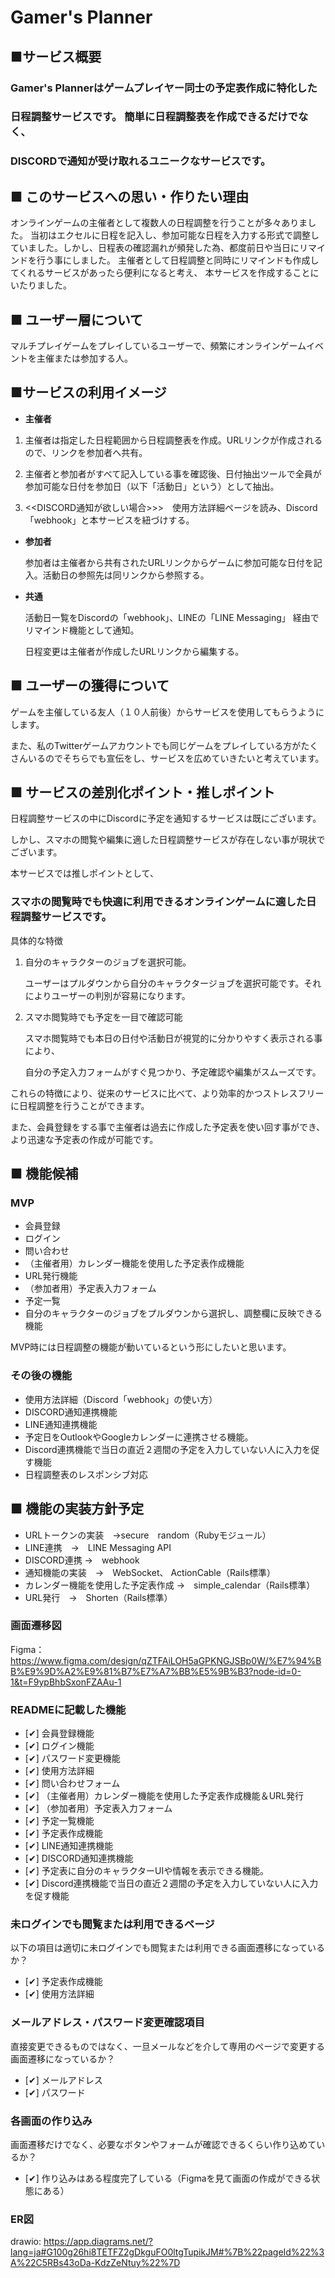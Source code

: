 # Gamer's Planner
## ■サービス概要
### Gamer's Plannerはゲームプレイヤー同士の予定表作成に特化した

### 日程調整サービスです。 簡単に日程調整表を作成できるだけでなく、

### **DISCORDで通知が受け取れるユニークなサービスです**。

## ■ このサービスへの思い・作りたい理由
オンラインゲームの主催者として複数人の日程調整を行うことが多々ありました。
当初はエクセルに日程を記入し、参加可能な日程を入力する形式で調整していました。しかし、日程表の確認漏れが頻発した為、都度前日や当日にリマインドを行う事にしました。
主催者として日程調整と同時にリマインドも作成してくれるサービスがあったら便利になると考え、
本サービスを作成することにいたりました。

## ■ ユーザー層について
マルチプレイゲームをプレイしているユーザーで、頻繁にオンラインゲームイベントを主催または参加する人。

## ■サービスの利用イメージ
- **主催者**
 1. 主催者は指定した日程範囲から日程調整表を作成。URLリンクが作成されるので、リンクを参加者へ共有。

 2. 主催者と参加者がすべて記入している事を確認後、日付抽出ツールで全員が参加可能な日付を参加日（以下「活動日」という）として抽出。

 3. <<DISCORD通知が欲しい場合>>>　使用方法詳細ページを読み、Discord「webhook」と本サービスを紐づけする。
  
- **参加者**

   参加者は主催者から共有されたURLリンクからゲームに参加可能な日付を記入。活動日の参照先は同リンクから参照する。
 
- **共通**

  活動日一覧をDiscordの「webhook」、LINEの「LINE Messaging」 経由でリマインド機能として通知。 

  日程変更は主催者が作成したURLリンクから編集する。

## ■ ユーザーの獲得について
ゲームを主催している友人（１０人前後）からサービスを使用してもらうようにします。

また、私のTwitterゲームアカウントでも同じゲームをプレイしている方がたくさんいるのでそちらでも宣伝をし、サービスを広めていきたいと考えています。

## ■ サービスの差別化ポイント・推しポイント
日程調整サービスの中にDiscordに予定を通知するサービスは既にございます。

しかし、スマホの閲覧や編集に適した日程調整サービスが存在しない事が現状でございます。

本サービスでは推しポイントとして、

### スマホの閲覧時でも快適に利用できるオンラインゲームに適した日程調整サービスです。

具体的な特徴

1. 自分のキャラクターのジョブを選択可能。
　
  
    ユーザーはプルダウンから自分のキャラクタージョブを選択可能です。それによりユーザーの判別が容易になります。
    

2. スマホ閲覧時でも予定を一目で確認可能

    スマホ閲覧時でも本日の日付や活動日が視覚的に分かりやすく表示される事により、
    
    自分の予定入力フォームがすぐ見つかり、予定確認や編集がスムーズです。

これらの特徴により、従来のサービスに比べて、より効率的かつストレスフリーに日程調整を行うことができます。

 また、会員登録をする事で主催者は過去に作成した予定表を使い回す事ができ、より迅速な予定表の作成が可能です。

## ■ 機能候補
### MVP
- 会員登録
- ログイン
- 問い合わせ
- （主催者用）カレンダー機能を使用した予定表作成機能
-  URL発行機能
- （参加者用）予定表入力フォーム
- 予定一覧
- 自分のキャラクターのジョブをプルダウンから選択し、調整欄に反映できる機能

MVP時には日程調整の機能が動いているという形にしたいと思います。

### その後の機能
- 使用方法詳細（Discord「webhook」の使い方）
- DISCORD通知連携機能
- LINE通知連携機能
- 予定日をOutlookやGoogleカレンダーに連携させる機能。
- Discord連携機能で当日の直近２週間の予定を入力していない人に入力を促す機能
- 日程調整表のレスポンシブ対応

## ■ 機能の実装方針予定
-  URLトークンの実装　→secure　random（Rubyモジュール）
-  LINE連携　→　LINE Messaging API
-  DISCORD連携 →　webhook
-  通知機能の実装　→　WebSocket、 ActionCable（Rails標準）
- カレンダー機能を使用した予定表作成 →　simple_calendar（Rails標準）
- URL発行　→　Shorten（Rails標準）

### 画面遷移図
Figma：https://www.figma.com/design/qZTFAiLOH5aGPKNGJSBp0W/%E7%94%BB%E9%9D%A2%E9%81%B7%E7%A7%BB%E5%9B%B3?node-id=0-1&t=F9ypBhbSxonFZAAu-1

### READMEに記載した機能
- [✔] 会員登録機能
- [✔] ログイン機能
- [✔] パスワード変更機能
- [✔] 使用方法詳細
- [✔] 問い合わせフォーム
- [✔] （主催者用）カレンダー機能を使用した予定表作成機能＆URL発行
- [✔] （参加者用）予定表入力フォーム
- [✔] 予定一覧機能
- [✔] 予定表作成機能
- [✔] LINE通知連携機能
- [✔] DISCORD通知連携機能
- [✔] 予定表に自分のキャラクターUIや情報を表示できる機能。
- [✔] Discord連携機能で当日の直近２週間の予定を入力していない人に入力を促す機能

### 未ログインでも閲覧または利用できるページ
以下の項目は適切に未ログインでも閲覧または利用できる画面遷移になっているか？
- [✔] 予定表作成機能
- [✔] 使用方法詳細

### メールアドレス・パスワード変更確認項目
直接変更できるものではなく、一旦メールなどを介して専用のページで変更する画面遷移になっているか？
- [✔] メールアドレス
- [✔] パスワード

### 各画面の作り込み
画面遷移だけでなく、必要なボタンやフォームが確認できるくらい作り込めているか？
- [✔] 作り込みはある程度完了している（Figmaを見て画面の作成ができる状態にある）

### ER図
drawio: https://app.diagrams.net/?lang=ja#G100g26hi8TETFZ2gDkguFO0ltgTupikJM#%7B%22pageId%22%3A%22C5RBs43oDa-KdzZeNtuy%22%7D
